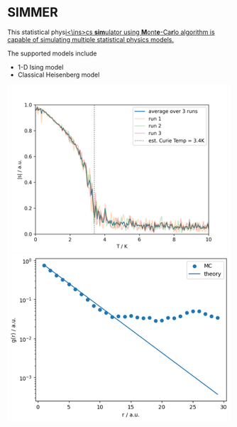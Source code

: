 # SIMMER
This *s*tatistical phys<ins>i<\ins>cs **sim**ulator using **M**ont**e**-Ca**r**lo algorithm is capable of simulating multiple statistical physics models.


The supported models include
- 1-D Ising model
- Classical Heisenberg model

![](./fig_save/Heisenberg.png)
![](./fig_save/1D_Ising_model_correlation_n_1e5_iter_1e6.png)
